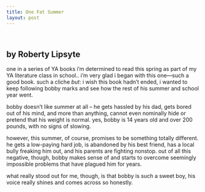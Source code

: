 ```yaml
---
title: One Fat Summer
layout: post
---
```


<div class="powells">
  <txp:wm_powells_img isbn="0064470733" /><br /> <txp:wm_powells_link isbn="0064470733" />
</div>

## by Roberty Lipsyte

one in a series of YA books i&#8217;m determined to read this spring as part of my YA literature class in school.. i&#8217;m very glad i began with this one&#8212;such a good book. such a cliche *but*: i wish this book hadn&#8217;t ended, i wanted to keep following bobby marks and see how the rest of his summer and school year went.

bobby doesn&#8217;t like summer at all &#8211; he gets hassled by his dad, gets bored out of his mind, and more than anything, cannot even nominally hide or pretend that his weight is normal. yes, bobby is 14 years old and over 200 pounds, with no signs of slowing. 

however, this summer, of course, promises to be something totally different. he gets a low-paying hard job, is abandoned by his best friend, has a local bully freaking him out, and his parents are fighting nonstop. out of all this negative, though, bobby makes sense of and starts to overcome seemingly impossible problems that have plagued him for years.

what really stood out for me, though, is that bobby is such a sweet boy, his voice really shines and comes across so honestly.
